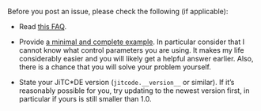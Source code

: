 Before you post an issue, please check the following (if applicable):

* Read [this FAQ](https://jitcde-common.readthedocs.io/#common-mistakes-and-questions).

* Provide [a minimal and complete example](https://stackoverflow.com/help/mcve). In particular consider that I cannot know what control parameters you are using. It makes my life considerably easier and you will likely get a helpful answer earlier. Also, there is a chance that you will solve your problem yourself.

* State your JiTC\*DE version (`jitcode.__version__` or similar). If it’s reasonably possible for you, try updating to the newest version first, in particular if yours is still smaller than 1.0.
